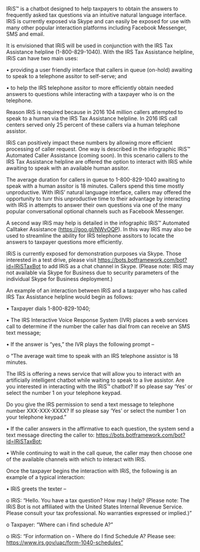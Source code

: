IRiS™ is a chatbot designed to help taxpayers to obtain the answers to frequently asked tax questions via an intuitive natural language interface. IRiS is currently exposed via Skype and can easily be exposed for use with many other popular interaction platforms including Facebook Messenger, SMS and email.

It is envisioned that IRiS will be used in conjunction with the IRS Tax Assistance helpline (1-800-829-1040).  With the IRS Tax Assistance helpline, IRiS can have two main uses:

 •	providing a user friendly interface that callers in queue (on-hold) awaiting to speak to a telephone assitor to self-serve; and
 
 •	to help the IRS telephone assitor to more efficiently obtain needed answers to questions while interacting with a taxpayer who is on the telephone.

Reason IRiS is required because in 2016 104 million callers attempted to speak to a human via the IRS Tax Assistance helpline.  In 2016 IRS call centers served only 25 percent of these callers via a human telephone assistor.

IRiS can positively impact these numbers by allowing more efficient processing of caller request. One way is described in the infographic IRiS™ Automated Caller Assistance (coming soon). In this scenario callers to the IRS Tax Assistance helpline are offered the option to interact with IRiS while awaiting to speak with an available human assitor.

The average duration for callers in queue to 1-800-829-1040 awaiting to speak with a human assitor is 18 minutes. Callers spend this time mostly unproductive. With IRiS’ natural language interface, callers may offered the opportunity to tunr this unproductive time to their advantage by interacting with IRiS in attempts to answer their own questions via one of the many popular conversational optional channels such as Facebook Messenger.  

A second way IRiS may help is detailed in the infographic IRiS™ Automated Calltaker Assistance (https://goo.gl/NWvOQP). In this way IRiS may also be used to streamline the ability for IRS telephone assitors to locate the answers to taxpayer questions more efficiently. 

IRiS is currently exposed for demonstration purposes via Skype. Those interested in a test drive, please visit https://bots.botframework.com/bot?id=IRiSTaxBot to add IRiS as a chat channel in Skype. (Please note: IRiS may not available via Skype for Business due to security parameters of the individual Skype for Business deployment.) 

An example of an interaction between IRiS and a taxpayer who has called IRS Tax Assistance helpline would begin as follows:

 •	Taxpayer dials 1-800-829-1040;
 
 •	The IRS Interactive Voice Response System (IVR) places a web services call to determine if the number the caller has dial from can receive an SMS text message;
 
 •	If the answer is “yes,” the IVR plays the following prompt –
 
  o	“The average wait time to speak with an IRS telephone assistor is 18 minutes.

The IRS is offering a news service that will allow you to interact with an artificially intelligent chatbot while waiting to speak to a live assistor. Are you interested in interacting with the IRiS™ chatbot? If so please say ‘Yes’ or select the number 1 on your telephone keypad.

Do you give the IRS permission to send a text message to telephone number XXX-XXX-XXXX? If so please say ‘Yes’ or select the number 1 on your telephone keypad.”

 •	If the caller answers in the affirmative to each question, the system send a text message directing the caller to: https://bots.botframework.com/bot?id=IRiSTaxBot;
 
 •	While continuing to wait in the call queue, the caller may then choose one of the available channels with which to interact with IRiS.
 
 Once the taxpayer begins the interaction with IRiS, the following is an example of a typical interaction:
 
 •	IRiS greets the texter –
 
  o	IRiS: “Hello. You have a tax question? How may I help? (Please note: The IRiS Bot is not affiliated with the United States Internal Revenue Service. Please consult your tax professional. No warranties expressed or implied.)”
  
  o	Taxpayer: “Where can i find schedule A?”
  
  o	IRiS: “For information on - Where do I find Schedule A?  Please see: https://www.irs.gov/uac/form-1040-schedules”
